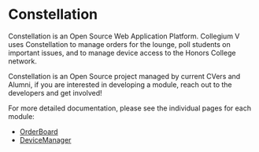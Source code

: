 # Constellation

Constellation is an Open Source Web Application Platform.  Collegium V
uses Constellation to manage orders for the lounge, poll students on
important issues, and to manage device access to the Honors College
network.

Constellation is an Open Source project managed by current CVers and
Alumni, if you are interested in developing a module, reach out to the
developers and get involved!

For more detailed documentation, please see the individual pages for
each module:

  * [OrderBoard](orderboard/)
  * [DeviceManager](device-manager/)

